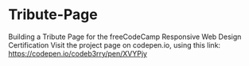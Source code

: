 # Tribute-Page
Building a Tribute Page for the freeCodeCamp Responsive Web Design Certification
Visit the project page on codepen.io, using this link: https://codepen.io/codeb3rry/pen/XVYPjy
